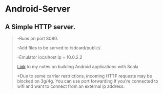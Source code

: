 Android-Server
==============
>>
>
A Simple HTTP server.
---------------------
>
>-Runs on port 8080.
>
>-Add files to be served to /sdcard/public/.
>
>-Emulator localhost ip = 10.0.2.2
>>
>
>[Link](https://github.com/dhbikoff/AndroidBreakoutScala/blob/master/README.md) to my notes on building Android applications with Scala 
>>
>
>*Due to some carrier restrictions, incoming HTTP requests may be blocked on 3g/4g. You can use port forwarding if you're connected to wifi and want to connect from an external ip address.
